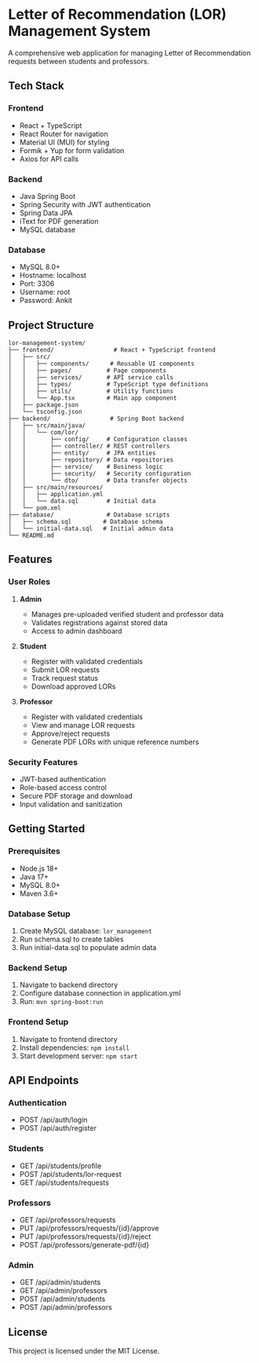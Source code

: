 # Letter of Recommendation (LOR) Management System

A comprehensive web application for managing Letter of Recommendation requests between students and professors.

## Tech Stack

### Frontend
- React + TypeScript
- React Router for navigation
- Material UI (MUI) for styling
- Formik + Yup for form validation
- Axios for API calls

### Backend
- Java Spring Boot
- Spring Security with JWT authentication
- Spring Data JPA
- iText for PDF generation
- MySQL database

### Database
- MySQL 8.0+
- Hostname: localhost
- Port: 3306
- Username: root
- Password: Ankit

## Project Structure

```
lor-management-system/
├── frontend/                 # React + TypeScript frontend
│   ├── src/
│   │   ├── components/      # Reusable UI components
│   │   ├── pages/          # Page components
│   │   ├── services/       # API service calls
│   │   ├── types/          # TypeScript type definitions
│   │   ├── utils/          # Utility functions
│   │   └── App.tsx         # Main app component
│   ├── package.json
│   └── tsconfig.json
├── backend/                 # Spring Boot backend
│   ├── src/main/java/
│   │   └── com/lor/
│   │       ├── config/     # Configuration classes
│   │       ├── controller/ # REST controllers
│   │       ├── entity/     # JPA entities
│   │       ├── repository/ # Data repositories
│   │       ├── service/    # Business logic
│   │       ├── security/   # Security configuration
│   │       └── dto/        # Data transfer objects
│   ├── src/main/resources/
│   │   ├── application.yml
│   │   └── data.sql        # Initial data
│   └── pom.xml
├── database/               # Database scripts
│   ├── schema.sql         # Database schema
│   └── initial-data.sql   # Initial admin data
└── README.md
```

## Features

### User Roles

1. **Admin**
   - Manages pre-uploaded verified student and professor data
   - Validates registrations against stored data
   - Access to admin dashboard

2. **Student**
   - Register with validated credentials
   - Submit LOR requests
   - Track request status
   - Download approved LORs

3. **Professor**
   - Register with validated credentials
   - View and manage LOR requests
   - Approve/reject requests
   - Generate PDF LORs with unique reference numbers

### Security Features
- JWT-based authentication
- Role-based access control
- Secure PDF storage and download
- Input validation and sanitization

## Getting Started

### Prerequisites
- Node.js 18+
- Java 17+
- MySQL 8.0+
- Maven 3.6+

### Database Setup
1. Create MySQL database: `lor_management`
2. Run schema.sql to create tables
3. Run initial-data.sql to populate admin data

### Backend Setup
1. Navigate to backend directory
2. Configure database connection in application.yml
3. Run: `mvn spring-boot:run`

### Frontend Setup
1. Navigate to frontend directory
2. Install dependencies: `npm install`
3. Start development server: `npm start`

## API Endpoints

### Authentication
- POST /api/auth/login
- POST /api/auth/register

### Students
- GET /api/students/profile
- POST /api/students/lor-request
- GET /api/students/requests

### Professors
- GET /api/professors/requests
- PUT /api/professors/requests/{id}/approve
- PUT /api/professors/requests/{id}/reject
- POST /api/professors/generate-pdf/{id}

### Admin
- GET /api/admin/students
- GET /api/admin/professors
- POST /api/admin/students
- POST /api/admin/professors

## License

This project is licensed under the MIT License.
